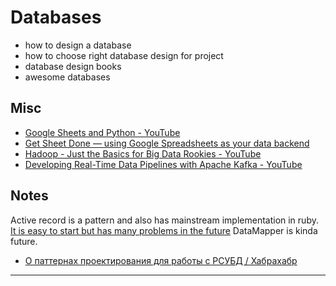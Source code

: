 # Databases
- how to design a database
- how to choose right database design for project
- database design books 
- awesome databases

## Misc
- [Google Sheets and Python - YouTube](https://www.youtube.com/watch?v=vISRn5qFrkM)
- [Get Sheet Done — using Google Spreadsheets as your data backend](https://medium.freecodecamp.org/get-sheet-done-using-google-spreadsheets-as-your-data-backend-650ba23dc6d9)
- [Hadoop - Just the Basics for Big Data Rookies - YouTube](https://www.youtube.com/watch?v=xYnS9PQRXTg)
- [Developing Real-Time Data Pipelines with Apache Kafka - YouTube](https://www.youtube.com/watch?v=GRPLRONVDWY)

## Notes

Active record is a pattern and also has mainstream implementation in ruby. [It is easy to start but has many problems in the future](https://www.youtube.com/watch?v=QNnewJ-lzdc) DataMapper is kinda future.
- [О паттернах проектирования для работы с РСУБД / Хабрахабр](https://habrahabr.ru/post/339582/)

---
